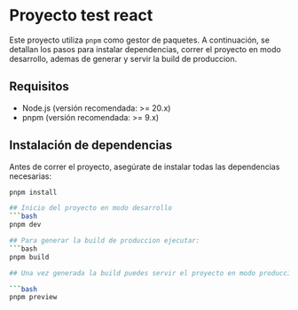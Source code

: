 # Proyecto test react

Este proyecto utiliza `pnpm` como gestor de paquetes. A continuación, se detallan los pasos para instalar dependencias, correr el proyecto en modo desarrollo, ademas de generar y servir la build de produccion.

## Requisitos

- Node.js (versión recomendada: >= 20.x)
- pnpm (versión recomendada: >= 9.x)

## Instalación de dependencias

Antes de correr el proyecto, asegúrate de instalar todas las dependencias necesarias:

````bash
pnpm install

## Inicio del proyecto en modo desarrollo
```bash
pnpm dev

## Para generar la build de produccion ejecutar:
```bash
pnpm build

## Una vez generada la build puedes servir el proyecto en modo produccion con:

```bash
pnpm preview
````

